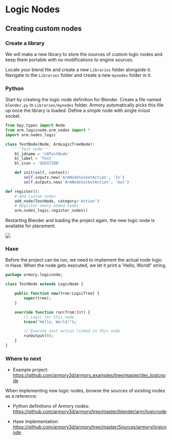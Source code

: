 # Logic Nodes

## Creating custom nodes

### Create a library

We will make a new library to store the sources of custom logic nodes and keep them portable with no modifications to engine sources.

Locate your blend file and create a new `Libraries` folder alongside it. Navigate to the `Libraries` folder and create a new `mynodes` folder in it.

### Python

Start by creating the logic node definition for Blender. Create a file named `blender.py` in `Libraries/mynodes` folder. Armory automatically picks this file up once the library is loaded. Define a simple node with single in/out socket.

```py
from bpy.types import Node
from arm.logicnode.arm_nodes import *
import arm.nodes_logic

class TestNode(Node, ArmLogicTreeNode):
    '''Test node'''
    bl_idname = 'LNTestNode'
    bl_label = 'Test'
    bl_icon = 'QUESTION'

    def init(self, context):
        self.inputs.new('ArmNodeSocketAction', 'In')
        self.outputs.new('ArmNodeSocketAction', 'Out')

def register():
    # Add custom nodes
    add_node(TestNode, category='Action')
    # Register newly added nodes
    arm.nodes_logic.register_nodes()
```

Restarting Blender and loading the project again, the new logic node is available for placement.

![](/dev/img/logicnodes/1.png)

### Haxe

Before the project can be run, we need to implement the actual node logic in Haxe. When the node gets executed, we let it print a 'Hello, World!' string.

```haxe
package armory.logicnode;

class TestNode extends LogicNode {

    public function new(tree:LogicTree) {
        super(tree);
    }

    override function run(from:Int) {
        // Logic for this node
        trace("Hello, World!");

        // Execute next action linked to this node
        runOutput(0);
    }
}
```

### Where to next

- Example project:
https://github.com/armory3d/armory_examples/tree/master/dev_logicnode

When implementing new logic nodes, browse the sources of existing nodes as a reference:

- Python definitions of Armory nodes:
https://github.com/armory3d/armory/tree/master/blender/arm/logicnode

- Haxe implementation:
https://github.com/armory3d/armory/tree/master/Sources/armory/logicnode
